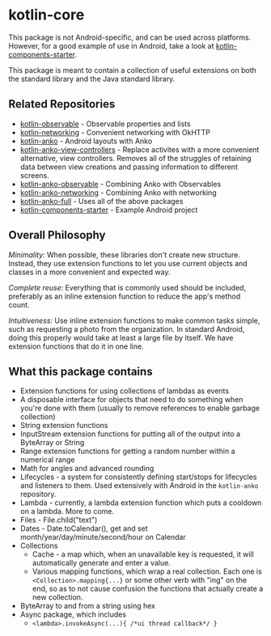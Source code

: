 # kotlin-core

This package is not Android-specific, and can be used across platforms.  However, for a good example of use in Android, take a look at [kotlin-components-starter](https://github.com/UnknownJoe796/kotlin-components-starter).

This package is meant to contain a collection of useful extensions on both the standard library and the Java standard library.

## Related Repositories

- [kotlin-observable](https://github.com/lightningkite/kotlin-observable) - Observable properties and lists
- [kotlin-networking](https://github.com/lightningkite/kotlin-networking) - Convenient networking with OkHTTP
- [kotlin-anko](https://github.com/lightningkite/kotlin-anko) - Android layouts with Anko
- [kotlin-anko-view-controllers](https://github.com/lightningkite/kotlin-anko-view-controllers) - Replace activites with a more convenient alternative, view controllers.  Removes all of the struggles of retaining data between view creations and passing information to different screens.
- [kotlin-anko-observable](https://github.com/lightningkite/kotlin-anko-observable) - Combining Anko with Observables
- [kotlin-anko-networking](https://github.com/lightningkite/kotlin-anko-networking) - Combining Anko with networking
- [kotlin-anko-full](https://github.com/lightningkite/kotlin-anko-full) - Uses all of the above packages
- [kotlin-components-starter](https://github.com/UnknownJoe796/kotlin-components-starter) - Example Android project

## Overall Philosophy

*Minimality:*  When possible, these libraries don't create new structure.  Instead, they use extension functions to let you use current objects and classes in a more convenient and expected way.

*Complete reuse:*  Everything that is commonly used should be included, preferably as an inline 
extension function to reduce the app's method count.

*Intuitiveness:*  Use inline extension functions to make common tasks simple, such as requesting a 
photo from the organization.  In standard Android, doing this properly would take at least a large file by
itself.  We have extension functions that do it in one line.

## What this package contains

- Extension functions for using collections of lambdas as events
- A disposable interface for objects that need to do something when you're done with them (usually to remove references to enable garbage collection)
- String extension functions
- InputStream extension functions for putting all of the output into a ByteArray or String
- Range extension functions for getting a random number within a numerical range
- Math for angles and advanced rounding
- Lifecycles - a system for consistently defining start/stops for lifecycles and listeners to them.  Used extensively with Android in the `kotlin-anko` repository.
- Lambda - currently, a lambda extension function which puts a cooldown on a lambda.  More to come.
- Files - File.child("text")
- Dates - Date.toCalendar(), get and set month/year/day/minute/second/hour on Calendar
- Collections
  - Cache - a map which, when an unavailable key is requested, it will automatically generate and enter a value.
  - Various mapping functions, which wrap a real collection.  Each one is `<Collection>.mapping{...}` or some other verb with "ing" on the end, so as to not cause confusion the functions that actually create a new collection.
- ByteArray to and from a string using hex
- Async package, which includes
  - `<lambda>.invokeAsync(...){ /*ui thread callback*/ }`
